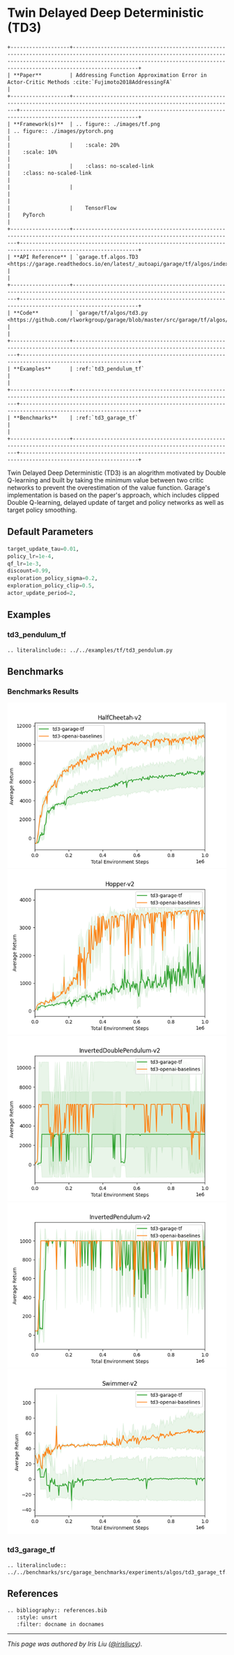 # Twin Delayed Deep Deterministic (TD3)

```eval_rst
+-------------------+---------------------------------------------------------------------------------------------------------------------------------------------------------------------------------------------------------------------------------------+
| **Paper**         | Addressing Function Approximation Error in Actor-Critic Methods :cite:`Fujimoto2018AddressingFA`                                                                                                                                      |
+-------------------+--------------------------------------------------------------------------------------------------------------------------+------------------------------------------------------------------------------------------------------------+
| **Framework(s)**  | .. figure:: ./images/tf.png                                                                                              | .. figure:: ./images/pytorch.png                                                                           |
|                   |    :scale: 20%                                                                                                           |    :scale: 10%                                                                                             |
|                   |    :class: no-scaled-link                                                                                                |    :class: no-scaled-link                                                                                  |
|                   |                                                                                                                          |                                                                                                            |
|                   |    TensorFlow                                                                                                            |    PyTorch                                                                                                 |
+-------------------+--------------------------------------------------------------------------------------------------------------------------+------------------------------------------------------------------------------------------------------------+
| **API Reference** | `garage.tf.algos.TD3 <https://garage.readthedocs.io/en/latest/_autoapi/garage/tf/algos/index.html#garage.tf.algos.TD3>`_ |                                                                                                            |
+-------------------+--------------------------------------------------------------------------------------------------------------------------+------------------------------------------------------------------------------------------------------------+
| **Code**          | `garage/tf/algos/td3.py <https://github.com/rlworkgroup/garage/blob/master/src/garage/tf/algos/td3.py>`_                 |                                                                                                            |
+-------------------+--------------------------------------------------------------------------------------------------------------------------+------------------------------------------------------------------------------------------------------------+
| **Examples**      | :ref:`td3_pendulum_tf`                                                                                                   |                                                                                                            |
+-------------------+--------------------------------------------------------------------------------------------------------------------------+------------------------------------------------------------------------------------------------------------+
| **Benchmarks**    | :ref:`td3_garage_tf`                                                                                                     |                                                                                                            |
+-------------------+--------------------------------------------------------------------------------------------------------------------------+------------------------------------------------------------------------------------------------------------+
```

Twin Delayed Deep Deterministic (TD3) is an alogrithm motivated by Double Q-learning and built by taking the minimum value between two critic networks to prevent the overestimation of the value function. Garage's implementation is based on the paper's approach, which includes clipped Double Q-learning, delayed update of target and policy networks as well as target policy smoothing.

## Default Parameters

```py
target_update_tau=0.01,
policy_lr=1e-4,
qf_lr=1e-3,
discount=0.99,
exploration_policy_sigma=0.2,
exploration_policy_clip=0.5,
actor_update_period=2,
```

## Examples

### td3_pendulum_tf

```eval_rst
.. literalinclude:: ../../examples/tf/td3_pendulum.py
```

## Benchmarks

### Benchmarks Results

![TD3 TF HalfCheetah-v2](images/td3_tf_HalfCheetah-v2.png) ![TD3 TF Hopper-v2](images/td3_tf_Hopper-v2.png)
![TD3 TF InvertedDoublePendulum-v2](images/td3_tf_InvertedDoublePendulum-v2.png) ![TD3 TF InvertedPendulum-v2](images/td3_tf_InvertedPendulum-v2.png)
![TD3 TF Swimmer-v2](images/td3_tf_Swimmer-v2.png)

### td3_garage_tf

```eval_rst
.. literalinclude:: ../../benchmarks/src/garage_benchmarks/experiments/algos/td3_garage_tf.py
```

## References

```eval_rst
.. bibliography:: references.bib
   :style: unsrt
   :filter: docname in docnames
```

----

*This page was authored by Iris Liu ([@irisliucy](https://github.com/irisliucy)).*
